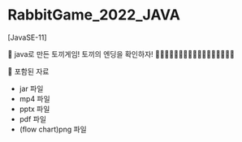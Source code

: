 # RabbitGame_2022_JAVA

[JavaSE-11]

🐾 java로 만든 토끼게임! 토끼의 엔딩을 확인하자!
🐇🐇🐇🐇🐇🐇🐇🐇🐇🐇🐇🐇🐇🐇🐇🐇🐇

🐾 포함된 자료
+ jar 파일
+ mp4 파일
+ pptx 파일
+ pdf 파일
+ (flow chart)png 파일
